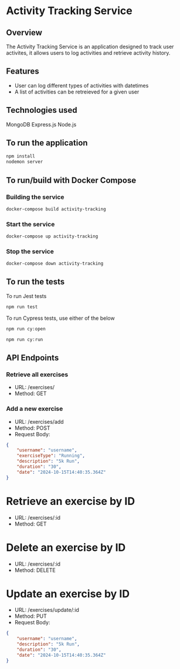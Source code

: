 # Activity Tracking Service

## Overview
The Activity Tracking Service is an application designed to track user activites, it allows users to log activities and retrieve activity history.

## Features
- User can log different types of activities with datetimes
- A list of activities can be retreieved for a given user

## Technologies used
MongoDB
Express.js
Node.js

## To run the application
```sh
npm install
nodemon server
```

## To run/build with Docker Compose
### Building the service
```sh
docker-compose build activity-tracking
```


### Start the service
```sh
docker-compose up activity-tracking
```

### Stop the service
```sh
docker-compose down activity-tracking
```

## To run the tests
To run Jest tests
```sh
npm run test
```

To run Cypress tests, use either of the below
```sh
npm run cy:open

npm run cy:run
```

## API Endpoints
### Retrieve all exercises
- URL: /exercises/
- Method: GET

### Add a new exercise
- URL: /exercises/add
- Method: POST
- Request Body:
```json
{
    "username": "username",
    "exerciseType": "Running",
    "description": "5k Run",
    "duration": "30",
    "date": "2024-10-15T14:40:35.364Z"
}
```

# Retrieve an exercise by ID
- URL: /exercises/:id
- Method: GET

# Delete an exercise by ID
- URL: /exercises/:id
- Method: DELETE

# Update an exercise by ID
- URL: /exercises/update/:id
- Method: PUT 
- Request Body:
```json
{
    "username": "username",
    "description": "5k Run",
    "duration": "30",
    "date": "2024-10-15T14:40:35.364Z"
}
```
